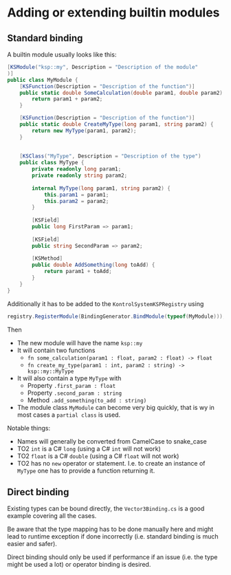# Adding or extending builtin modules

## Standard binding

A builtin module usually looks like this:

```csharp
[KSModule("ksp::my", Description = "Description of the module"
)]
public class MyModule {
    [KSFunction(Description = "Description of the function")]
    public static double SomeCalculation(double param1, double param2) {
        return param1 + param2;
    }

    [KSFunction(Description = "Description of the function")]
    public static double CreateMyType(long param1, string param2) {
        return new MyType(param1, param2);
    }
    
    
    [KSClass("MyType", Description = "Description of the type")
    public class MyType {
        private readonly long param1;
        private readonly string param2;
        
        internal MyType(long param1, string param2) {
            this.param1 = param1;
            this.param2 = param2;
        }
        
        [KSField]
        public long FirstParam => param1;
        
        [KSField]
        public string SecondParam => param2;
        
        [KSMethod]
        public double AddSomething(long toAdd) {
            return param1 + toAdd;
        }
    }
}
```
Additionally it has to be added to the `KontrolSystemKSPRegistry` using
```csharp
registry.RegisterModule(BindingGenerator.BindModule(typeof(MyModule)));
```

Then
* The new module will have the name `ksp::my`
* It will contain two functions
  * `fn some_calculation(param1 : float, param2 : float) -> float`
  * `fn create_my_type(param1 : int, param2 : string) -> ksp::my::MyType`
* It will also contain a type `MyType` with
  * Property `.first_param : float`
  * Property `.second_param : string`
  * Method `.add_something(to_add : string)`
* The module class `MyModule` can become very big quickly, that is wy in most cases a `partial class` is used.

Notable things:
* Names will generally be converted from CamelCase to snake_case
* TO2 `int` is a C# `long` (using a C# `int` will not work)
* TO2 `float` is a C# `double` (using a C# `float` will not work)
* TO2 has no `new` operator or statement. I.e. to create an instance of `MyType` one has to provide a function returning it.

## Direct binding

Existing types can be bound directly, the `Vector3Binding.cs` is a good example covering all the cases.

Be aware that the type mapping has to be done manually here and might lead to runtime exception if done incorrectly (i.e. standard binding is much easier and safer).

Direct binding should only be used if performance if an issue (i.e. the type might be used a lot) or operator binding is desired.
